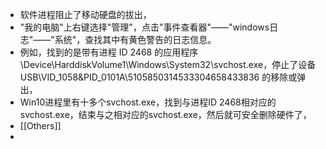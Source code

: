 - 软件进程阻止了移动硬盘的拔出，
- "我的电脑"上右键选择"管理"，点击"事件查看器"——"windows日志"——"系统"，查找其中有黄色警告的日志信息。
- 例如，找到的是带有进程 ID 2468 的应用程序\Device\HarddiskVolume1\Windows\System32\svchost.exe，停止了设备USB\VID_1058&PID_0101A\5105850314533304658433836 的移除或弹出，
- Win10进程里有十多个svchost.exe，找到与进程ID 2468相对应的svchost.exe，结束与之相对应的svchost.exe，然后就可安全删除硬件了，
- [[Others]]
-